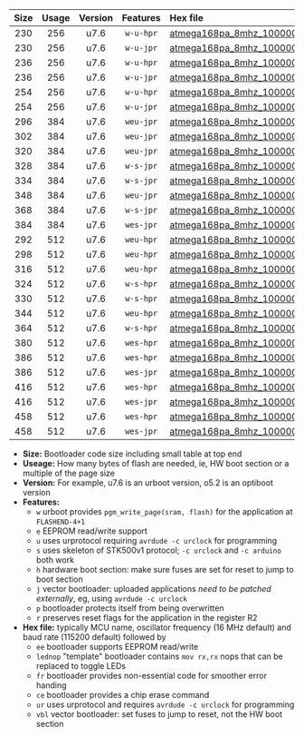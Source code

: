 |Size|Usage|Version|Features|Hex file|
|:-:|:-:|:-:|:-:|:--|
|230|256|u7.6|`w-u-hpr`|[atmega168pa_8mhz_1000000bps_ur.hex](https://raw.githubusercontent.com/stefanrueger/urboot/main//atmega168pa_8mhz_1000000bps_ur.hex)|
|230|256|u7.6|`w-u-jpr`|[atmega168pa_8mhz_1000000bps_ur_vbl.hex](https://raw.githubusercontent.com/stefanrueger/urboot/main//atmega168pa_8mhz_1000000bps_ur_vbl.hex)|
|236|256|u7.6|`w-u-hpr`|[atmega168pa_8mhz_1000000bps_lednop_ur.hex](https://raw.githubusercontent.com/stefanrueger/urboot/main//atmega168pa_8mhz_1000000bps_lednop_ur.hex)|
|236|256|u7.6|`w-u-jpr`|[atmega168pa_8mhz_1000000bps_lednop_ur_vbl.hex](https://raw.githubusercontent.com/stefanrueger/urboot/main//atmega168pa_8mhz_1000000bps_lednop_ur_vbl.hex)|
|254|256|u7.6|`w-u-hpr`|[atmega168pa_8mhz_1000000bps_lednop_fr_ur.hex](https://raw.githubusercontent.com/stefanrueger/urboot/main//atmega168pa_8mhz_1000000bps_lednop_fr_ur.hex)|
|254|256|u7.6|`w-u-jpr`|[atmega168pa_8mhz_1000000bps_lednop_fr_ur_vbl.hex](https://raw.githubusercontent.com/stefanrueger/urboot/main//atmega168pa_8mhz_1000000bps_lednop_fr_ur_vbl.hex)|
|296|384|u7.6|`weu-jpr`|[atmega168pa_8mhz_1000000bps_ee_ur_vbl.hex](https://raw.githubusercontent.com/stefanrueger/urboot/main//atmega168pa_8mhz_1000000bps_ee_ur_vbl.hex)|
|302|384|u7.6|`weu-jpr`|[atmega168pa_8mhz_1000000bps_ee_lednop_ur_vbl.hex](https://raw.githubusercontent.com/stefanrueger/urboot/main//atmega168pa_8mhz_1000000bps_ee_lednop_ur_vbl.hex)|
|320|384|u7.6|`weu-jpr`|[atmega168pa_8mhz_1000000bps_ee_lednop_fr_ur_vbl.hex](https://raw.githubusercontent.com/stefanrueger/urboot/main//atmega168pa_8mhz_1000000bps_ee_lednop_fr_ur_vbl.hex)|
|328|384|u7.6|`w-s-jpr`|[atmega168pa_8mhz_1000000bps_vbl.hex](https://raw.githubusercontent.com/stefanrueger/urboot/main//atmega168pa_8mhz_1000000bps_vbl.hex)|
|334|384|u7.6|`w-s-jpr`|[atmega168pa_8mhz_1000000bps_lednop_vbl.hex](https://raw.githubusercontent.com/stefanrueger/urboot/main//atmega168pa_8mhz_1000000bps_lednop_vbl.hex)|
|348|384|u7.6|`weu-jpr`|[atmega168pa_8mhz_1000000bps_ee_lednop_fr_ce_ur_vbl.hex](https://raw.githubusercontent.com/stefanrueger/urboot/main//atmega168pa_8mhz_1000000bps_ee_lednop_fr_ce_ur_vbl.hex)|
|368|384|u7.6|`w-s-jpr`|[atmega168pa_8mhz_1000000bps_lednop_fr_vbl.hex](https://raw.githubusercontent.com/stefanrueger/urboot/main//atmega168pa_8mhz_1000000bps_lednop_fr_vbl.hex)|
|384|384|u7.6|`wes-jpr`|[atmega168pa_8mhz_1000000bps_ee_vbl.hex](https://raw.githubusercontent.com/stefanrueger/urboot/main//atmega168pa_8mhz_1000000bps_ee_vbl.hex)|
|292|512|u7.6|`weu-hpr`|[atmega168pa_8mhz_1000000bps_ee_ur.hex](https://raw.githubusercontent.com/stefanrueger/urboot/main//atmega168pa_8mhz_1000000bps_ee_ur.hex)|
|298|512|u7.6|`weu-hpr`|[atmega168pa_8mhz_1000000bps_ee_lednop_ur.hex](https://raw.githubusercontent.com/stefanrueger/urboot/main//atmega168pa_8mhz_1000000bps_ee_lednop_ur.hex)|
|316|512|u7.6|`weu-hpr`|[atmega168pa_8mhz_1000000bps_ee_lednop_fr_ur.hex](https://raw.githubusercontent.com/stefanrueger/urboot/main//atmega168pa_8mhz_1000000bps_ee_lednop_fr_ur.hex)|
|324|512|u7.6|`w-s-hpr`|[atmega168pa_8mhz_1000000bps.hex](https://raw.githubusercontent.com/stefanrueger/urboot/main//atmega168pa_8mhz_1000000bps.hex)|
|330|512|u7.6|`w-s-hpr`|[atmega168pa_8mhz_1000000bps_lednop.hex](https://raw.githubusercontent.com/stefanrueger/urboot/main//atmega168pa_8mhz_1000000bps_lednop.hex)|
|344|512|u7.6|`weu-hpr`|[atmega168pa_8mhz_1000000bps_ee_lednop_fr_ce_ur.hex](https://raw.githubusercontent.com/stefanrueger/urboot/main//atmega168pa_8mhz_1000000bps_ee_lednop_fr_ce_ur.hex)|
|364|512|u7.6|`w-s-hpr`|[atmega168pa_8mhz_1000000bps_lednop_fr.hex](https://raw.githubusercontent.com/stefanrueger/urboot/main//atmega168pa_8mhz_1000000bps_lednop_fr.hex)|
|380|512|u7.6|`wes-hpr`|[atmega168pa_8mhz_1000000bps_ee.hex](https://raw.githubusercontent.com/stefanrueger/urboot/main//atmega168pa_8mhz_1000000bps_ee.hex)|
|386|512|u7.6|`wes-hpr`|[atmega168pa_8mhz_1000000bps_ee_lednop.hex](https://raw.githubusercontent.com/stefanrueger/urboot/main//atmega168pa_8mhz_1000000bps_ee_lednop.hex)|
|386|512|u7.6|`wes-jpr`|[atmega168pa_8mhz_1000000bps_ee_lednop_vbl.hex](https://raw.githubusercontent.com/stefanrueger/urboot/main//atmega168pa_8mhz_1000000bps_ee_lednop_vbl.hex)|
|416|512|u7.6|`wes-hpr`|[atmega168pa_8mhz_1000000bps_ee_lednop_fr.hex](https://raw.githubusercontent.com/stefanrueger/urboot/main//atmega168pa_8mhz_1000000bps_ee_lednop_fr.hex)|
|416|512|u7.6|`wes-jpr`|[atmega168pa_8mhz_1000000bps_ee_lednop_fr_vbl.hex](https://raw.githubusercontent.com/stefanrueger/urboot/main//atmega168pa_8mhz_1000000bps_ee_lednop_fr_vbl.hex)|
|458|512|u7.6|`wes-hpr`|[atmega168pa_8mhz_1000000bps_ee_lednop_fr_ce.hex](https://raw.githubusercontent.com/stefanrueger/urboot/main//atmega168pa_8mhz_1000000bps_ee_lednop_fr_ce.hex)|
|458|512|u7.6|`wes-jpr`|[atmega168pa_8mhz_1000000bps_ee_lednop_fr_ce_vbl.hex](https://raw.githubusercontent.com/stefanrueger/urboot/main//atmega168pa_8mhz_1000000bps_ee_lednop_fr_ce_vbl.hex)|

- **Size:** Bootloader code size including small table at top end
- **Useage:** How many bytes of flash are needed, ie, HW boot section or a multiple of the page size
- **Version:** For example, u7.6 is an urboot version, o5.2 is an optiboot version
- **Features:**
  + `w` urboot provides `pgm_write_page(sram, flash)` for the application at `FLASHEND-4+1`
  + `e` EEPROM read/write support
  + `u` uses urprotocol requiring `avrdude -c urclock` for programming
  + `s` uses skeleton of STK500v1 protocol; `-c urclock` and `-c arduino` both work
  + `h` hardware boot section: make sure fuses are set for reset to jump to boot section
  + `j` vector bootloader: uploaded applications *need to be patched externally*, eg, using `avrdude -c urclock`
  + `p` bootloader protects itself from being overwritten
  + `r` preserves reset flags for the application in the register R2
- **Hex file:** typically MCU name, oscillator frequency (16 MHz default) and baud rate (115200 default) followed by
  + `ee` bootloader supports EEPROM read/write
  + `lednop` "template" bootloader contains `mov rx,rx` nops that can be replaced to toggle LEDs
  + `fr` bootloader provides non-essential code for smoother error handing
  + `ce` bootloader provides a chip erase command
  + `ur` uses urprotocol and requires `avrdude -c urclock` for programming
  + `vbl` vector bootloader: set fuses to jump to reset, not the HW boot section
